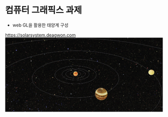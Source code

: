 # 컴퓨터 그래픽스 과제
- web GL을 활용한 태양계 구성

<a href="https://solarsystem.deagwon.com">
https://solarsystem.deagwon.com
</a>

<img src="./solar-system.png">